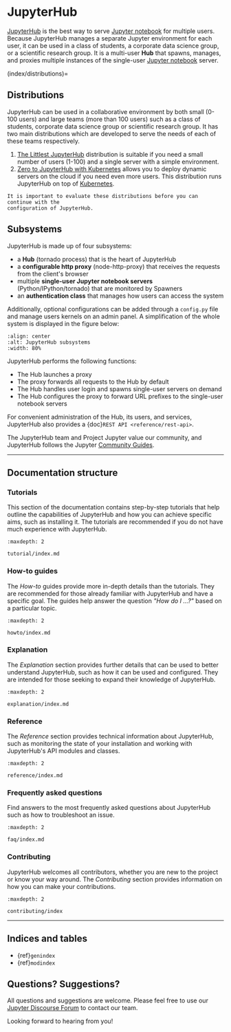 # JupyterHub

[JupyterHub] is the best way to serve [Jupyter notebook] for multiple users.
Because JupyterHub manages a separate Jupyter environment for each user,
it can be used in a class of students, a corporate data science group, or a scientific
research group. It is a multi-user **Hub** that spawns, manages, and proxies multiple
instances of the single-user [Jupyter notebook] server.

(index/distributions)=

## Distributions

JupyterHub can be used in a collaborative environment by both small (0-100 users) and
large teams (more than 100 users) such as a class of students, corporate data science group
or scientific research group.
It has two main distributions which are developed to serve the needs of each of these teams respectively.

1. [The Littlest JupyterHub](https://github.com/jupyterhub/the-littlest-jupyterhub) distribution is suitable if you need a small number of users (1-100) and a single server with a simple environment.
2. [Zero to JupyterHub with Kubernetes](https://github.com/jupyterhub/zero-to-jupyterhub-k8s) allows you to deploy dynamic servers on the cloud if you need even more users.
   This distribution runs JupyterHub on top of [Kubernetes](https://k8s.io).

```{note}
It is important to evaluate these distributions before you can continue with the
configuration of JupyterHub.
```

## Subsystems

JupyterHub is made up of four subsystems:

- a **Hub** (tornado process) that is the heart of JupyterHub
- a **configurable http proxy** (node-http-proxy) that receives the requests from the client's browser
- multiple **single-user Jupyter notebook servers** (Python/IPython/tornado) that are monitored by Spawners
- an **authentication class** that manages how users can access the system

Additionally, optional configurations can be added through a `config.py` file and manage users
kernels on an admin panel. A simplification of the whole system is displayed in the figure below:

```{image} images/jhub-fluxogram.jpeg
:align: center
:alt: JupyterHub subsystems
:width: 80%
```

JupyterHub performs the following functions:

- The Hub launches a proxy
- The proxy forwards all requests to the Hub by default
- The Hub handles user login and spawns single-user servers on demand
- The Hub configures the proxy to forward URL prefixes to the single-user
  notebook servers

For convenient administration of the Hub, its users, and services,
JupyterHub also provides a {doc}`REST API <reference/rest-api>`.

The JupyterHub team and Project Jupyter value our community, and JupyterHub
follows the Jupyter [Community Guides](https://jupyter.readthedocs.io/en/latest/community/content-community.html).

---

## Documentation structure

### Tutorials

This section of the documentation contains step-by-step tutorials that help outline the capabilities of JupyterHub and how you can achieve specific aims, such as installing it. The tutorials are recommended if you do not have much experience with JupyterHub.

```{toctree}
:maxdepth: 2

tutorial/index.md
```

### How-to guides

The _How-to_ guides provide more in-depth details than the tutorials. They are recommended for those already familiar with JupyterHub and have a specific goal. The guides help answer the question _"How do I ...?"_ based on a particular topic.

```{toctree}
:maxdepth: 2

howto/index.md
```

### Explanation

The _Explanation_ section provides further details that can be used to better understand JupyterHub, such as how it can be used and configured. They are intended for those seeking to expand their knowledge of JupyterHub.

```{toctree}
:maxdepth: 2

explanation/index.md
```

### Reference

The _Reference_ section provides technical information about JupyterHub, such as monitoring the state of your installation and working with JupyterHub's API modules and classes.

```{toctree}
:maxdepth: 2

reference/index.md
```

### Frequently asked questions

Find answers to the most frequently asked questions about JupyterHub such as how to troubleshoot an issue.

```{toctree}
:maxdepth: 2

faq/index.md
```

### Contributing

JupyterHub welcomes all contributors, whether you are new to the project or know your way around. The _Contributing_ section provides information on how you can make your contributions.

```{toctree}
:maxdepth: 2

contributing/index
```

---

## Indices and tables

- {ref}`genindex`
- {ref}`modindex`

## Questions? Suggestions?

All questions and suggestions are welcome. Please feel free to use our [Jupyter Discourse Forum](https://discourse.jupyter.org/) to contact our team.

Looking forward to hearing from you!

[jupyter notebook]: https://jupyter-notebook.readthedocs.io/en/latest/
[jupyterhub]: https://github.com/jupyterhub/jupyterhub
